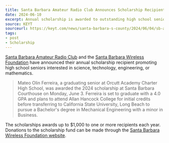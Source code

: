 ```yaml
---
title: Santa Barbara Amateur Radio Club Announces Scholarship Recipient
date: 2024-06-10
excerpt: Annual scholarship is awarded to outstanding high school senior.
source: KEYT
sourceurl: https://keyt.com/news/santa-barbara-s-county/2024/06/04/sb-amateur-radio-club-wireless-foundation-announces-scholarship-winner-for-2024/
tags:
- post
- Scholarship
---
```

[Santa Barbara Amateur Radio Club](https://www.sbarc.org/) and the [Santa Barbara Wireless Foundation](https://www.sbwireless.org/) have announced their annual scholarship recipient promoting high school seniors interested in science, technology, engineering, or mathematics.

> Mateo Olin Ferreira, a graduating senior at Orcutt Academy Charter High School, was awarded the 2024 scholarship at Santa Barbara Courthouse on Monday, June 3. Ferreira is set to graduate with a 4.0 GPA and plans to attend Allan Hancock College for initial credits before transferring to California State University, Long Beach to pursue a Bachelor's degree in Mechanical Engineering with a minor in Business.

The scholarships awards up to $1,000 to one or more recipients each year. Donations to the scholarship fund can be made through the [Santa Barbara Wireless Foundation website]().